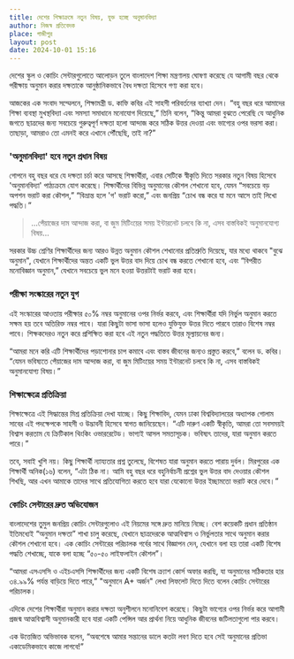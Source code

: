 ```yaml
---
title: দেশের শিক্ষাক্রমে নতুন বিষয়, যুক্ত হচ্ছে অনুমানবিদ্যা
author: নিজস্ব প্রতিবেদক
place: গাজীপুর
layout: post
date: 2024-10-01 15:16
---
```

দেশের স্কুল ও কোচিং সেন্টারগুলোতে আলোড়ন তুলে বাংলাদেশ শিক্ষা মন্ত্রণালয় ঘোষণা করেছে যে আগামী বছর থেকে পরীক্ষায় অনুমান করার দক্ষতাকে আনুষ্ঠানিকভাবে বৈধ দক্ষতা হিসেবে গণ্য করা হবে।

আজকের এক সংবাদ সম্মেলনে, শিক্ষামন্ত্রী ড. কাফি কবির এই সাহসী পরিবর্তনের ব্যাখ্যা দেন। “বহু বছর ধরে আমাদের শিক্ষা ব্যবস্থা মুখস্থবিদ্যা এবং সমস্যা সমাধানে মনোযোগ দিয়েছে,” তিনি বলেন, “কিন্তু আমরা বুঝতে পেরেছি যে আধুনিক জগতে ছাত্রদের জন্য সবচেয়ে গুরুত্বপূর্ণ দক্ষতা হলো আন্দাজ করে সঠিক উত্তর দেওয়া এবং ভাগ্যের ওপর ভরসা করা। তাছাড়া, আমরাও তো এমনই করে এখানে পৌঁছেছি, তাই না?”

### 'অনুমানবিদ্যা' হবে নতুন প্রধান বিষয়

গোপনে বহু বছর ধরে যে দক্ষতা চর্চা করে আসছে শিক্ষার্থীরা, এবার সেটিকে স্বীকৃতি দিতে সরকার নতুন বিষয় হিসেবে 'অনুমানবিদ্যা' পাঠ্যক্রমে যোগ করেছে। শিক্ষার্থীদের বিভিন্ন অনুমানের কৌশল শেখানো হবে, যেমন “সবচেয়ে বড় অপশন ভরাট করা কৌশল,” “বিভ্রান্ত হলে 'গ' ভরাট করো,” এবং জনপ্রিয় “চোখ বন্ধ করে যা মনে আসে তাই লিখো পদ্ধতি।”

> ...পেঁয়াজের দাম আন্দাজ করা, বা জুম মিটিংয়ের সময় ইন্টারনেট চলবে কি না, এসব বাস্তবিকই অনুমানযোগ্য বিষয়...


সরকার উচ্চ শ্রেণির শিক্ষার্থীদের জন্য আরও উন্নত অনুমান কৌশল শেখানোর প্রতিশ্রুতি দিয়েছে, যার মধ্যে থাকবে "বুঝে অনুমান", যেখানে শিক্ষার্থীদের অন্তত একটি ভুল উত্তর বাদ দিয়ে চোখ বন্ধ করতে শেখানো হবে, এবং “বিপরীত মনোবিজ্ঞান অনুমান,” যেখানে সবচেয়ে ভুল মনে হওয়া উত্তরটাই ভরাট করা হবে।

### পরীক্ষা সংস্কারের নতুন যুগ

এই সংস্কারের আওতায় পরীক্ষার ৫০% নম্বর অনুমানের ওপর নির্ভর করবে, এবং শিক্ষার্থীরা যদি নির্ভুল অনুমান করতে সক্ষম হয় তবে অতিরিক্ত নম্বর পাবে। যারা কিছুটা ভাসা ভাসা হলেও যুক্তিযুক্ত উত্তর দিতে পারবে তারাও বিশেষ নম্বর পাবে। শিক্ষকদেরও নতুন করে প্রশিক্ষিত করা হবে এই নতুন পদ্ধতিতে উত্তর মূল্যায়নের জন্য।

“আমরা মনে করি এটি শিক্ষার্থীদের পড়াশোনার চাপ কমাবে এবং বাস্তব জীবনের জন্যও প্রস্তুত করবে,” বলেন ড. কবির। “যেমন ভবিষ্যতে পেঁয়াজের দাম আন্দাজ করা, বা জুম মিটিংয়ের সময় ইন্টারনেট চলবে কি না, এসব বাস্তবিকই অনুমানযোগ্য বিষয়।”

### শিক্ষাক্ষেত্রে প্রতিক্রিয়া

শিক্ষাক্ষেত্রে এই সিদ্ধান্তের মিশ্র প্রতিক্রিয়া দেখা যাচ্ছে। কিছু শিক্ষাবিদ, যেমন ঢাকা বিশ্ববিদ্যালয়ের অধ্যাপক গোলাম সাবের এই পদক্ষেপকে সাহসী ও উদ্ভাবনী হিসেবে স্বাগত জানিয়েছেন। “এটি দারুণ একটি স্বীকৃতি, আমরা তো সবসময়ই বিশ্বাস করতাম যে ক্রিটিকাল থিংকিং ওভাররেটেড। ভাগ্যই আসল সমতাসূচক। ভবিষ্যৎ তাদের, যারা অনুমান করতে পারে।”

তবে, সবাই খুশি নয়। কিছু শিক্ষার্থী ন্যায্যতার প্রশ্ন তুলেছে, বিশেষত যারা অনুমান করতে পারায় দুর্বল। মিরপুরের এক শিক্ষার্থী অনিক(১৬) বলেন, “এটা ঠিক না। আমি বহু বছর ধরে বহুনির্বাচনী প্রশ্নের ভুল উত্তর বাদ দেওয়ার কৌশল শিখছি, আর এখন আমাকে তাদের সাথে প্রতিযোগিতা করতে হবে যারা যেকোনো উত্তর ইচ্ছামতো ভরাট করে দেবে।”

### কোচিং সেন্টারের দ্রুত অভিযোজন

বাংলাদেশের তুমুল জনপ্রিয় কোচিং সেন্টারগুলোও এই নিয়মের সঙ্গে দ্রুত মানিয়ে নিচ্ছে। বেশ কয়েকটি প্রধান প্রতিষ্ঠান ইতিমধ্যেই “অনুমান দক্ষতা” শাখা চালু করেছে, যেখানে ছাত্রদেরকে আত্মবিশ্বাস ও নির্ভুলতার সাথে অনুমান করার কৌশল শেখানো হবে। এক কোচিং সেন্টারের পরিচালক গর্বের সাথে বিজ্ঞাপন দেন, যেখানে বলা হয় তারা একটি বিশেষ পদ্ধতি শেখাচ্ছে, যাকে বলা হচ্ছে “৫০-৫০ লাইফলাইন কৌশল”।

“আমরা এসএসসি ও এইচএসসি শিক্ষার্থীদের জন্য একটি বিশেষ ক্র্যাশ কোর্স অফার করছি, যা অনুমানের সঠিকতার হার ৩৪.৯৯% পর্যন্ত বাড়িয়ে দিতে পারে,” "অনুমানে A+ অর্জন" লেখা লিফলেট দিতে দিতে বলেন কোচিং সেন্টারের পরিচালক।

এদিকে দেশের শিক্ষার্থীরা অনুমান করার দক্ষতা অনুশীলনে মনোনিবেশ করেছে। কিছুটা ভাগ্যের ওপর নির্ভর করে আগামী প্রজন্ম আত্মবিশ্বাসী অনুমানকারী হবে যারা একটি পেন্সিল আর প্রার্থনা নিয়ে আধুনিক জীবনের জটিলতাগুলো পার করবে।

এক উত্তেজিত অভিভাবক বলেন, “অবশেষে আমার সন্তানের ডালে কতটা লবণ দিতে হবে সেই অনুমানের প্রতিভা একাডেমিকভাবে কাজে লাগবে!”